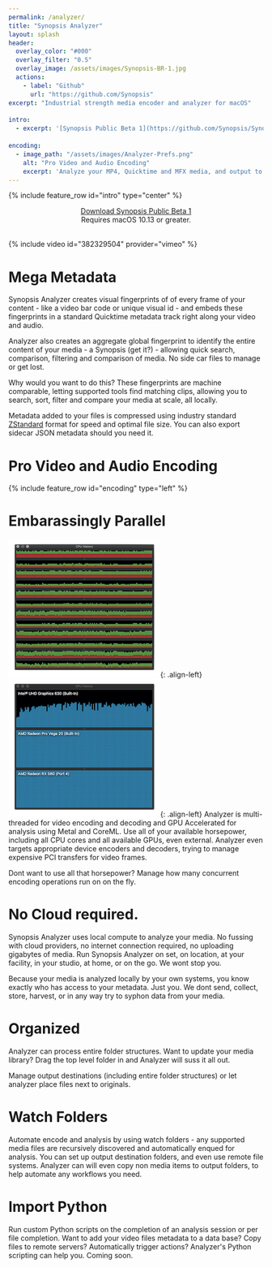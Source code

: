 ```yaml
---
permalink: /analyzer/
title: "Synopsis Analyzer"
layout: splash
header:
  overlay_color: "#000"
  overlay_filter: "0.5"
  overlay_image: /assets/images/Synopsis-BR-1.jpg
  actions:
    - label: "Github"
      url: "https://github.com/Synopsis"
excerpt: "Industrial strength media encoder and analyzer for macOS"

intro: 
  - excerpt: '[Synopsis Public Beta 1](https://github.com/Synopsis/Synopsis-Inspector/releases) is available. Want to know more? - [join our slack channel](https://join.slack.com/t/synopsis-discuss/shared_invite/enQtODIzNjg5MzA1MDYwLTg4OGM5ZGMzZTQ3OTBjYTQzZDMyNDY0ZWM3NzFkN2YxZTE5NWI5NWQyMmZjMGE1OGYyZmExMWFlZWVkMDE4ZWQ)'

encoding:
  - image_path: "/assets/images/Analyzer-Prefs.png"
    alt: "Pro Video and Audio Encoding"
    excerpt: 'Analyze your MP4, Quicktime and MFX media, and output to a metadata enhanced standard Quicktime container.<br /><br />Analyzer supports standard pro video codecs, such as Uncompressed 8 and 10 bit 4:22, Apple Pro Res, AVC-Intra, H.263, h.264 (AVC), h.265 (HEVC), JPEG, Apple Intermediate, DV, DVCPro, DVCProHD, MPEG IMX and the open source <a href="https://hap.video">HAP video codec</a>.<br /><br />Use our built in presets to choose your audio and video encoding and analysis settings, or make your own.<br /><br />Stay tuned for more container and codec support in the future.'
---
```


{% include feature_row id="intro" type="center" %}

<!-- Synopsis Analyzer is a super powered video encoder that can analyze your video and add metadata. -->

<!-- {% include figure image_path="/assets/images/Analyzer-2.png" alt="Synopsis Analyzer" %} -->

<div align="center"><a href="https://github.com/Synopsis/Synopsis-Inspector/releases" class="btn btn--inverse btn--x-large">Download Synopsis Public Beta 1</a>
  <br />
Requires macOS 10.13 or greater.

</div>
<br />


{% include video id="382329504" provider="vimeo" %}


# Mega Metadata

Synopsis Analyzer creates visual fingerprints of of every frame of your content - like a video bar code or unique visual id - and embeds these fingerprints in a standard Quicktime metadata track right along your video and audio. 

Analyzer also creates an aggregate global fingerprint to identify the entire content of your media - a Synopsis (get it?) - allowing quick search, comparison, filtering and comparison of media. No side car files to manage or get lost.  

Why would you want to do this? These fingerprints are machine comparable, letting supported tools find matching clips, allowing you to search, sort, filter and compare your media at scale, all locally.

Metadata added to your files is compressed using industry standard [ZStandard](https://facebook.github.io/zstd/) format for speed and optimal file size. You can also export sidecar JSON metadata should you need it.


# Pro Video and Audio Encoding

{% include feature_row id="encoding" type="left" %}

<!-- ![image-left](/assets/images/Analyzer-Prefs.png){: .align-left} Analyze your MP4, Quicktime and MFX media, and output to a metadata enhanced standard Quicktime container. Analyzer supports standard pro video codecs, such as Uncompressed 8 and 10 bit 4:22, Apple Pro Res, AVC-Intra, H.263, h.264 (AVC), h.265 (HEVC), JPEG, Apple Intermediate, DV, DVCPro, DVCProHD, MPEG IMX and the open source <a href="https://hap.video">HAP video codec</a>. Use our built in presets or make your own. Stay tuned for more container and codec support in the future. 
 -->
# Embarassingly Parallel

![image-left](/assets/images/cpu.png){: .align-left} ![image-left](/assets/images/gpu.png){: .align-left} Analyzer is multi-threaded for video encoding and decoding and GPU Accelerated for analysis using Metal and CoreML. Use all of your available horsepower, including all CPU cores and all available GPUs, even external. Analyzer even targets appropriate device encoders and decoders, trying to manage expensive PCI transfers for video frames.

<!-- Even when running expensive machine learning analysis per frame, Analyzer beats out Apple's Compressor and Adobe Media Encoder in transcoding tasks.
 -->
Dont want to use all that horsepower? Manage how many concurrent encoding operations run on on the fly. 

# No Cloud required.

Synopsis Analyzer uses local compute to analyze your media. No fussing with cloud providers, no internet connection required, no uploading gigabytes of media. Run Synopsis Analyzer on set, on location, at your facility, in your studio, at home, or on the go. We wont stop you.

Because your media is analyzed locally by your own systems, you know exactly who has access to your metadata. Just you. We dont send, collect, store, harvest, or in any way try to syphon data from your media.  

# Organized

Analyzer can process entire folder structures. Want to update your media library? Drag the top level folder in and Analyzer will suss it all out.

Manage output destinations (including entire folder structures) or let analyzer place files next to originals.


# Watch Folders 

Automate encode and analysis by using watch folders - any supported media files are recursively discovered and automatically enqued for analysis. You can set up output destination folders, and even use remote file systems. Analyzer can will even copy non media items to output folders, to help automate any workflows you need.

# Import Python

Run custom Python scripts on the completion of an analysis session or per file completion. Want to add your video files metadata to a data base? Copy files to remote servers? Automatically trigger actions? Analyzer's Python scripting can help you. Coming soon.
